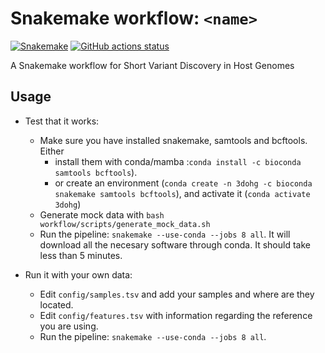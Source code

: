# Snakemake workflow: `<name>`

[![Snakemake](https://img.shields.io/badge/snakemake-≥6.3.0-brightgreen.svg)](https://snakemake.github.io)
[![GitHub actions status](https://github.com/3d-omics/Bioinfo_Macro_Host_Genomics/workflows/Tests/badge.svg?branch=main)](https://github.com/3d-omics/Bioinfo_Macro_Host_Genomics/actions?query=branch%3Amain+workflow%3ATests)


A Snakemake workflow for  Short Variant Discovery in Host Genomes


## Usage

- Test that it works:
  - Make sure you have installed snakemake, samtools and bcftools. Either
    - install them with conda/mamba :`conda install -c bioconda samtools bcftools`).
    - or create an environment (`conda create -n 3dohg -c bioconda snakemake samtools bcftools`), and activate it (`conda activate 3dohg`)
  - Generate mock data with `bash workflow/scripts/generate_mock_data.sh`
  - Run the pipeline: `snakemake --use-conda --jobs 8 all`. It will download all the necesary software through conda. It should take less than 5 minutes.

- Run it with your own data:
  - Edit `config/samples.tsv` and add your samples and where are they located.
  - Edit `config/features.tsv` with information regarding the reference you are using.
  - Run the pipeline: `snakemake --use-conda --jobs 8 all`.
